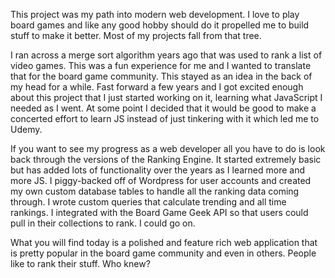 This project was my path into modern web development. I love to play board games and like any good hobby should do it propelled me to build stuff to make it better. Most of my projects fall from that tree.

I ran across a merge sort algorithm years ago that was used to rank a list of video games. This was a fun experience for me and I wanted to translate that for the board game community. This stayed as an idea in the back of my head for a while. Fast forward a few years and I got excited enough about this project that I just started working on it, learning what JavaScript I needed as I went. At some point I decided that it would be good to make a concerted effort to learn JS instead of just tinkering with it which led me to Udemy.

If you want to see my progress as a web developer all you have to do is look back through the versions of the Ranking Engine. It started extremely basic but has added lots of functionality over the years as I learned more and more JS. I piggy-backed off of Wordpress for user accounts and created my own custom database tables to handle all the ranking data coming through. I wrote custom queries that calculate trending and all time rankings. I integrated with the Board Game Geek API so that users could pull in their collections to rank. I could go on.

What you will find today is a polished and feature rich web application that is pretty popular in the board game community and even in others. People like to rank their stuff. Who knew?
